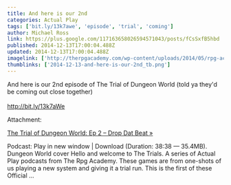 ```yaml
---
title: And here is our 2nd
categories: Actual Play
tags: ['bit.ly/13k7awe', 'episode', 'trial', 'coming']
author: Michael Ross
link: https://plus.google.com/117163658026594571043/posts/fCsSxfB5hbd
published: 2014-12-13T17:00:04.488Z
updated: 2014-12-13T17:00:04.488Z
imagelink: ['http://therpgacademy.com/wp-content/uploads/2014/05/rpg-academy-banner-long-final.png']
thumblinks: ['2014-12-13-and-here-is-our-2nd_tb.png']
---
```


And here is our 2nd episode of The Trial of Dungeon World (told ya they&#39;d be coming out close together)<br /><br /><a href="http://bit.ly/13k7aWe" class="ot-anchor">http://bit.ly/13k7aWe</a>


Attachment:

<a href='http://bit.ly/13k7aWe'>The Trial of Dungeon World: Ep 2 – Drop Dat Beat »</a>


Podcast: Play in new window | Download (Duration: 38:38 — 35.4MB). Dungeon World cover Hello and welcome to The Trials. A series of Actual Play podcasts from The Rpg Academy. These games are from one-shots of us playing a new system and giving it a trial run. This is the first of these Official ...